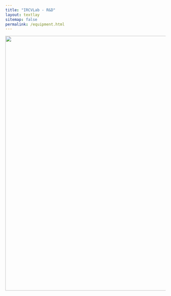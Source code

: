 ```yaml
---
title: "IRCVLab - R&D"
layout: textlay
sitemap: false
permalink: /equipment.html
---
```


<image src="/images/equipment.png" style="width: 800px">
